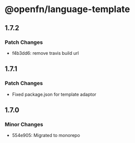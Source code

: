 # @openfn/language-template

## 1.7.2

### Patch Changes

- f4b3dd6: remove travis build url

## 1.7.1

### Patch Changes

- Fixed package.json for template adaptor

## 1.7.0

### Minor Changes

- 554e905: Migrated to monorepo
